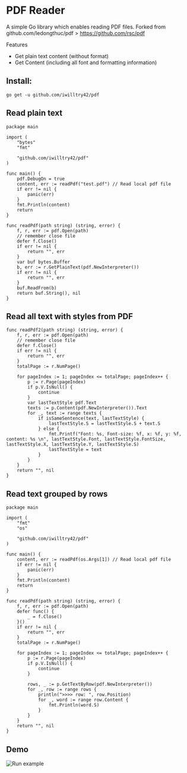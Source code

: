 # PDF Reader

A simple Go library which enables reading PDF files. Forked from github.com/ledongthuc/pdf > https://github.com/rsc/pdf

Features
  - Get plain text content (without format)
  - Get Content (including all font and formatting information)

## Install:

`go get -u github.com/iwilltry42/pdf`


## Read plain text

```golang
package main

import (
	"bytes"
	"fmt"

	"github.com/iwilltry42/pdf"
)

func main() {
	pdf.DebugOn = true
	content, err := readPdf("test.pdf") // Read local pdf file
	if err != nil {
		panic(err)
	}
	fmt.Println(content)
	return
}

func readPdf(path string) (string, error) {
	f, r, err := pdf.Open(path)
	// remember close file
    defer f.Close()
	if err != nil {
		return "", err
	}
	var buf bytes.Buffer
    b, err := r.GetPlainText(pdf.NewInterpreter())
    if err != nil {
        return "", err
    }
    buf.ReadFrom(b)
	return buf.String(), nil
}
```

## Read all text with styles from PDF

```golang
func readPdf2(path string) (string, error) {
	f, r, err := pdf.Open(path)
	// remember close file
	defer f.Close()
	if err != nil {
		return "", err
	}
	totalPage := r.NumPage()

	for pageIndex := 1; pageIndex <= totalPage; pageIndex++ {
		p := r.Page(pageIndex)
		if p.V.IsNull() {
			continue
		}
		var lastTextStyle pdf.Text
		texts := p.Content(pdf.NewInterpreter()).Text
		for _, text := range texts {
			if isSameSentence(text, lastTextStyle) {
				lastTextStyle.S = lastTextStyle.S + text.S
			} else {
				fmt.Printf("Font: %s, Font-size: %f, x: %f, y: %f, content: %s \n", lastTextStyle.Font, lastTextStyle.FontSize, lastTextStyle.X, lastTextStyle.Y, lastTextStyle.S)
				lastTextStyle = text
			}
		}
	}
	return "", nil
}
```


## Read text grouped by rows

```golang
package main

import (
	"fmt"
	"os"

	"github.com/iwilltry42/pdf"
)

func main() {
	content, err := readPdf(os.Args[1]) // Read local pdf file
	if err != nil {
		panic(err)
	}
	fmt.Println(content)
	return
}

func readPdf(path string) (string, error) {
	f, r, err := pdf.Open(path)
	defer func() {
		_ = f.Close()
	}()
	if err != nil {
		return "", err
	}
	totalPage := r.NumPage()

	for pageIndex := 1; pageIndex <= totalPage; pageIndex++ {
		p := r.Page(pageIndex)
		if p.V.IsNull() {
			continue
		}

		rows, _ := p.GetTextByRow(pdf.NewInterpreter())
		for _, row := range rows {
		    println(">>>> row: ", row.Position)
		    for _, word := range row.Content {
		        fmt.Println(word.S)
		    }
		}
	}
	return "", nil
}
```

## Demo
![Run example](https://i.gyazo.com/01fbc539e9872593e0ff6bac7e954e6d.gif)
